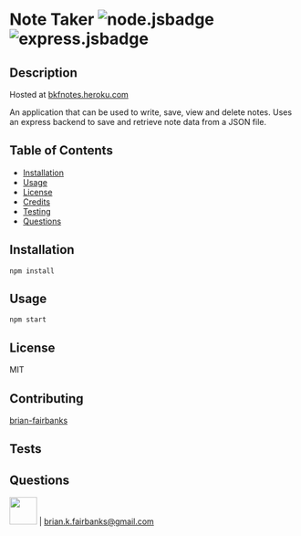 
# Note Taker ![node.jsbadge](https://img.shields.io/static/v1?label=node.js&message=enabled&color=success)![express.jsbadge](https://img.shields.io/static/v1?label=Express.js&message=enabled&color=success)
## Description
Hosted at [bkfnotes.heroku.com](https://bkfnotes.herokuapp.com/)

An application that can be used to write, save, view and delete notes.
Uses an express backend to save and retrieve note data from a JSON file.

## Table of Contents
* [Installation](#installation)
* [Usage](#usage)
* [License](#license)
* [Credits](#contributing)
* [Testing](#tests)
* [Questions](#questions)

## Installation
```
npm install
```
## Usage
```
npm start
```
## License
MIT
## Contributing
[brian-fairbanks](https://github.com/Brian-Fairbanks)

## Tests

## Questions
<img src="https://avatars0.githubusercontent.com/u/59707181?v=4" height="48" width="48"> | brian.k.fairbanks@gmail.com

